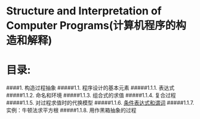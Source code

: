 # Structure and Interpretation of Computer Programs(计算机程序的构造和解释)
目录:
==
####1.	构造过程抽象
#####1.1.	程序设计的基本元素
#####1.1.1.	表达式
#####1.1.2.	命名和环境
#####1.1.3.	组合式的求值
#####1.1.4.   复合过程
#####1.1.5.	对过程求值时的代换模型
#####1.1.6.	[条件表达式和谓词](ch01/1.1.6.md)
#####1.1.7.	实例：牛顿法求平方根
#####1.1.8.	用作黑箱抽象的过程


